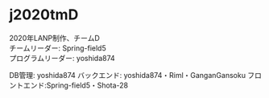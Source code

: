# j2020tmD
2020年LANP制作、チームD  
チームリーダー: Spring-field5  
プログラムリーダー: yoshida874  

DB管理: yoshida874
バックエンド: yoshida874・Riml・GanganGansoku
フロントエンド:Spring-field5・Shota-28
